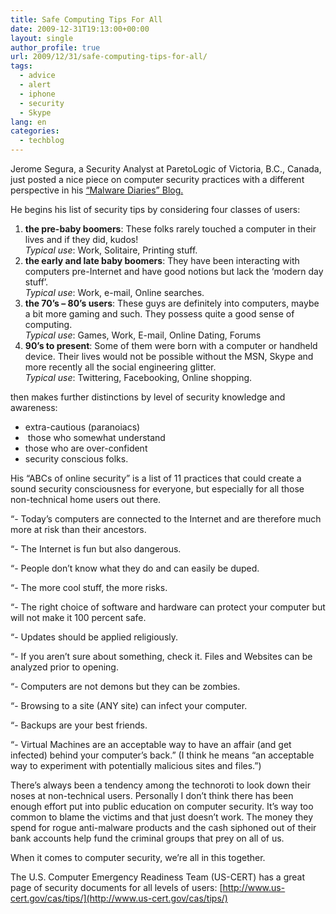 ```yaml
---
title: Safe Computing Tips For All
date: 2009-12-31T19:13:00+00:00
layout: single
author_profile: true
url: 2009/12/31/safe-computing-tips-for-all/
tags:
  - advice
  - alert
  - iphone
  - security
  - Skype
lang: en
categories: 
  - techblog
---
```

Jerome Segura, a Security Analyst at ParetoLogic of Victoria, B.C., Canada, just posted a nice piece on computer security practices with a different perspective in his [“Malware Diaries” Blog.](http://blogs.paretologic.com/malwarediaries/index.php)

He begins his list of security tips by considering four classes of users:

  1. **the pre-baby boomers**: These folks rarely touched a computer in their lives and if they did, kudos!  
    _Typical use_: Work, Solitaire, Printing stuff.
  2. **the early and late baby boomers**: They have been interacting with computers pre-Internet and have good notions but lack the ‘modern day stuff’.  
    _Typical use_: Work, e-mail, Online searches.
  3. **the 70’s – 80’s users**: These guys are definitely into computers, maybe a bit more gaming and such. They possess quite a good sense of computing.  
    _Typical use_: Games, Work, E-mail, Online Dating, Forums
  4. **90’s to present**: Some of them were born with a computer or handheld device. Their lives would not be possible without the MSN, Skype and more recently all the social engineering glitter.  
    _Typical use_: Twittering, Facebooking, Online shopping.

then makes further distinctions by level of security knowledge and awareness:

  * extra-cautious (paranoiacs)
  *  those who somewhat understand
  * those who are over-confident
  * security conscious folks.

His “ABCs of online security” is a list of 11 practices that could create a sound security consciousness for everyone, but especially for all those non-technical home users out there.

“- Today’s computers are connected to the Internet and are therefore much more at risk than their ancestors.

“- The Internet is fun but also dangerous.

“- People don’t know what they do and can easily be duped.

“- The more cool stuff, the more risks.

“- The right choice of software and hardware can protect your computer but will not make it 100 percent safe.

“- Updates should be applied religiously.

“- If you aren’t sure about something, check it. Files and Websites can be analyzed prior to opening.

“- Computers are not demons but they can be zombies.

“- Browsing to a site (ANY site) can infect your computer.

“- Backups are your best friends.

“- Virtual Machines are an acceptable way to have an affair (and get infected) behind your computer’s back.” (I think he means “an acceptable way to experiment with potentially malicious sites and files.”)

There’s always been a tendency among the technoroti to look down their noses at non-technical users. Personally I don’t think there has been enough effort put into public education on computer security. It’s way too common to blame the victims and that just doesn’t work. The money they spend for rogue anti-malware products and the cash siphoned out of their bank accounts help fund the criminal groups that prey on all of us.

When it comes to computer security, we’re all in this together.

The U.S. Computer Emergency Readiness Team (US-CERT) has a great page of security documents for all levels of users: [http://www.us-cert.gov/cas/tips/](http://www.us-cert.gov/cas/tips/)